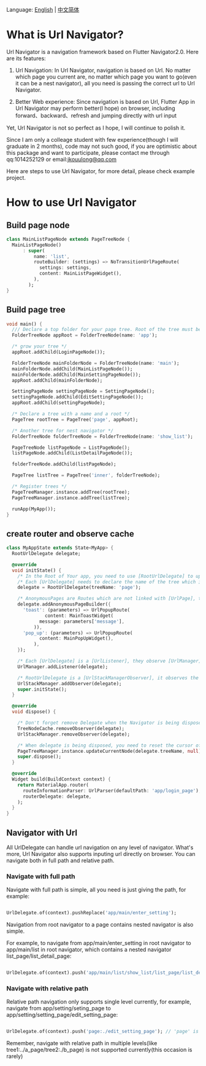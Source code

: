 Language: [English](README.md) | [中文简体](README_ZH.md)

# What is Url Navigator?
Url Navigator is a navigation framework based on Flutter Navigator2.0. Here are its features:

1. Url Navigation: In Url Navigator, navigation is based on Url. No matter which page you current are, no matter which page you want to go(even it can be a nest navigator), all you need is passing the correct url to Url Navigator.

2. Better Web experience: Since navigation is based on Url, Flutter App in Url Navigator may perform better(I hope) on browser, including forward、backward、refresh and jumping directly with url input

Yet, Url Navigator is not so perfect as I hope, I will continue to polish it.

Since I am only a colleage student with few experience(though I will graduate in 2 months), code may not such good, if you are optimistic about this package and want to participate, please contact me through qq:1014252129 or email:jkouulong@qq.com

Here are steps to use Url Navigator, for more detail, please check example project.

# How to use Url Navigator

## Build page node

```dart
class MainListPageNode extends PageTreeNode {
  MainListPageNode()
      : super(
          name: 'list',
          routeBuilder: (settings) => NoTransitionUrlPageRoute(
            settings: settings,
            content: MainListPageWidget(),
          ),
        );
}

```

## Build page tree

```dart
void main() {
  /// Declare a top folder for your page tree. Root of the tree must be [FolderTreeNode]
  FolderTreeNode appRoot = FolderTreeNode(name: 'app');

  /* grow your tree */
  appRoot.addChild(LoginPageNode());

  FolderTreeNode mainFolderNode = FolderTreeNode(name: 'main');
  mainFolderNode.addChild(MainListPageNode());
  mainFolderNode.addChild(MainSettingPageNode());
  appRoot.addChild(mainFolderNode);

  SettingPageNode settingPageNode = SettingPageNode();
  settingPageNode.addChild(EditSettingPageNode());
  appRoot.addChild(settingPageNode);

  /* Declare a tree with a name and a root */
  PageTree rootTree = PageTree('page', appRoot);

  /* Another tree for nest navigator */
  FolderTreeNode folderTreeNode = FolderTreeNode(name: 'show_list');

  PageTreeNode listPageNode = ListPageNode();
  listPageNode.addChild(ListDetailPageNode());

  folderTreeNode.addChild(listPageNode);

  PageTree listTree = PageTree('inner', folderTreeNode);

  /* Register trees */
  PageTreeManager.instance.addTree(rootTree);
  PageTreeManager.instance.addTree(listTree);

  runApp(MyApp());
}

```

## create router and observe cache

```dart
class MyAppState extends State<MyApp> {
  RootUrlDelegate delegate;

  @override
  void initState() {
    /* In the Root of Your app, you need to use [RootUrlDelegate] to update url on browser */
    /* Each [UrlDelegate] needs to declare the name of the tree which it cares */
    delegate = RootUrlDelegate(treeName: 'page');

    /* AnonymousPages are Routes which are not linked with [UrlPage], their url won't show. Usually, they are used as alerts in a web page  */
    delegate.addAnonymousPageBuilder({
      'toast': (parameters) => UrlPopupRoute(
              content: MainToastWidget(
            message: parameters['message'],
          )),
      'pop_up': (parameters) => UrlPopupRoute(
            content: MainPopUpWidget(),
          ),
    });

    /* Each [UrlDelegate] is a [UrlListener], they observe [UrlManager], once there is a List<PageTreeNode> change from [UrlManager], they accept the new one and update themselves */
    UrlManager.addListener(delegate);

    /* RootUrlDelegate is a [UrlStackManagerObserver], it observes the url stack. Once stack updates, it updates its currentConfiguration and notify the Root Router */
    UrlStackManager.addObserver(delegate);
    super.initState();
  }

  @override
  void dispose() {

    /* Don't forget remove Delegate when the Navigator is being disposed */
    TreeNodeCache.removeObserver(delegate);
    UrlStackManager.removeObserver(delegate);

    /* When delegate is being disposed, you need to reset the cursor of the tree this delegate observes */
    PageTreeManager.instance.updateCurrentNode(delegate.treeName, null);
    super.dispose();
  }

  @override
  Widget build(BuildContext context) {
    return MaterialApp.router(
      routeInformationParser: UrlParser(defaultPath: 'app/login_page'),
      routerDelegate: delegate,
    );
  }
}

```

## Navigator with Url
All UrlDelegate can handle url navigation on any level of navigator. What's more, Url Navigator also supports inputing url directly on browser. You can navigate both in full path and relative path.

### Navigate with full path

Navigate with full path is simple, all you need is just giving the path, for example:

```dart

UrlDelegate.of(context).pushReplace('app/main/enter_setting');

```

Navigation from root navigator to a page contains nested navigator is also simple.

For example, to navigate from app/main/enter_setting in root navigator to app/main/list in root navigator, which contains a nested navigator list_page/list_detail_page:

```dart

UrlDelegate.of(context).push('app/main/list/show_list/list_page/list_detail_page', parameters: {'name': 'jack'});

```

### Navigate with relative path
Relative path navigation only supports single level currently, for example, navigate from app/setting/seting_page to app/setting/setting_page/edit_setting_page:

```dart

UrlDelegate.of(context).push('page:./edit_setting_page'); // 'page' is the name of the tree which you want to user relative path

```

Remember, navigate with relative path in multiple levels(like tree1:../a_page/tree2:./b_page) is not supported currently(this occasion is rarely)

